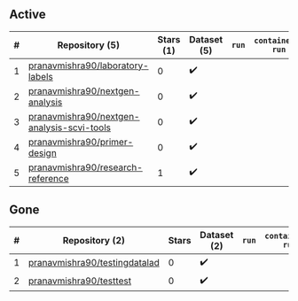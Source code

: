 ## Active
| # | Repository (5) | Stars (1) | Dataset (5) | `run` | `containers-run` | Last Modified |
| --- | --- | --- | --- | --- | --- | --- |
| 1 | [pranavmishra90/laboratory-labels](https://github.com/pranavmishra90/laboratory-labels) | 0 | :heavy_check_mark: |  |  | 2023-10-31 18:13:21+00:00 |
| 2 | [pranavmishra90/nextgen-analysis](https://github.com/pranavmishra90/nextgen-analysis) | 0 | :heavy_check_mark: |  |  | 2023-10-12 09:21:02+00:00 |
| 3 | [pranavmishra90/nextgen-analysis-scvi-tools](https://github.com/pranavmishra90/nextgen-analysis-scvi-tools) | 0 | :heavy_check_mark: |  |  | 2023-10-11 22:45:48+00:00 |
| 4 | [pranavmishra90/primer-design](https://github.com/pranavmishra90/primer-design) | 0 | :heavy_check_mark: |  |  | 2022-09-28 01:23:54+00:00 |
| 5 | [pranavmishra90/research-reference](https://github.com/pranavmishra90/research-reference) | 1 | :heavy_check_mark: |  |  | 2024-03-07 04:07:17+00:00 |

## Gone
| # | Repository (2) | Stars | Dataset (2) | `run` | `containers-run` | Last Modified |
| --- | --- | --- | --- | --- | --- | --- |
| 1 | [pranavmishra90/testingdatalad](https://github.com/pranavmishra90/testingdatalad) | 0 | :heavy_check_mark: |  |  | — |
| 2 | [pranavmishra90/testtest](https://github.com/pranavmishra90/testtest) | 0 | :heavy_check_mark: |  |  | — |
